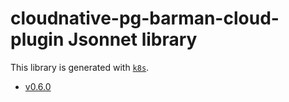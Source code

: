 # cloudnative-pg-barman-cloud-plugin Jsonnet library

This library is generated with [`k8s`](https://github.com/jsonnet-libs/k8s).

- [v0.6.0](v0.6.0/README.md)
